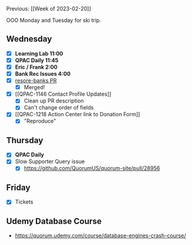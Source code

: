 Previous: [[Week of 2023-02-20]]

OOO Monday and Tuesday for ski trip.

## Wednesday
- [x] **Learning Lab 11:00**
- [x] **QPAC Daily 11:45**
- [x] **Eric / Frank 2:00**
- [x] **Bank Rec Issues 4:00**
- [x] [resore-banks PR](https://github.com/QuorumUS/quorum-site/pull/28829)
	- [x] Merged!
- [x] [[QPAC-1146 Contact Profile Updates]]
	- [x] Clean up PR description
	- [x] Can't change order of fields
- [x] [[QPAC-1218 Action Center link to Donation Form]]
	- [x] "Reproduce"

## Thursday
- [x] **QPAC Daily**
- [x] Slow Supporter Query issue
	- [x] https://github.com/QuorumUS/quorum-site/pull/28956

## Friday
- [x] Tickets

## Udemy Database Course
- https://quorum.udemy.com/course/database-engines-crash-course/
